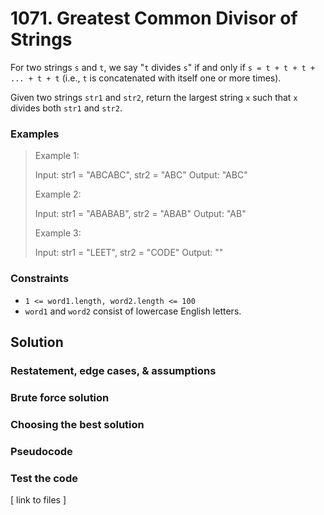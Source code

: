 # 1071. Greatest Common Divisor of Strings

For two strings `s` and `t`, we say "`t` divides `s`" if and only if `s = t + t + t + ... + t + t` (i.e., `t` is concatenated with itself one or more times).

Given two strings `str1` and `str2`, return the largest string `x` such that `x` divides both `str1` and `str2`.

### Examples

> Example 1:
> 
> Input: str1 = "ABCABC", str2 = "ABC"
> Output: "ABC"
> 
> Example 2:
> 
> Input: str1 = "ABABAB", str2 = "ABAB"
> Output: "AB"
> 
> Example 3:
> 
> Input: str1 = "LEET", str2 = "CODE"
> Output: ""

### Constraints 

- `1 <= word1.length, word2.length <= 100`
- `word1` and `word2` consist of lowercase English letters.

## Solution

### Restatement, edge cases, & assumptions

### Brute force solution

### Choosing the best solution

### Pseudocode

### Test the code

[ link to files ]